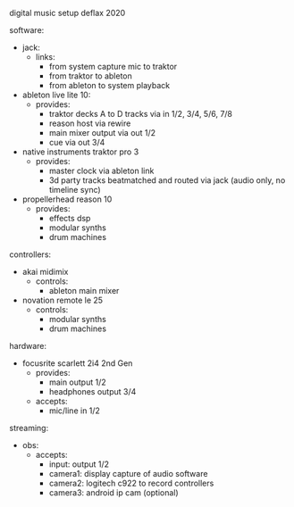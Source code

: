 digital music setup deflax 2020

software:
- jack:
  - links:
    - from system capture mic to traktor
    - from traktor to ableton
    - from ableton to system playback
- ableton live lite 10:
  - provides:
    - traktor decks A to D tracks via in 1/2, 3/4, 5/6, 7/8
    - reason host via rewire
    - main mixer output via out 1/2
    - cue via out 3/4
- native instruments traktor pro 3
  - provides:
    - master clock via ableton link
    - 3d party tracks beatmatched and routed via jack (audio only, no timeline sync)
- propellerhead reason 10
  - provides:
    - effects dsp
    - modular synths
    - drum machines

controllers:
- akai midimix
  - controls:
    - ableton main mixer
- novation remote le 25
  - controls:
    - modular synths
    - drum machines

hardware:
- focusrite scarlett 2i4 2nd Gen
  - provides:
    - main output 1/2
    - headphones output 3/4
  - accepts:
    - mic/line in 1/2

streaming:
- obs:
  - accepts:
    - input:  output 1/2
    - camera1: display capture of audio software
    - camera2: logitech c922 to record controllers
    - camera3: android ip cam (optional)
